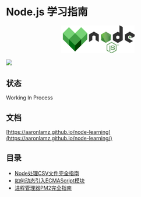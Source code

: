 # Node.js 学习指南

<div align="center">
  <img src="./node.png" width="40%">
</div>
<p>
  <img src="https://github.com/Aaronlamz/node-weekly/actions/workflows/deploy.yml/badge.svg">
</p>

## 状态
Working In Process

## 文档
[https://aaronlamz.github.io/node-learning](https://aaronlamz.github.io/node-learning/)

## 目录

- [Node处理CSV文件完全指南](./articles/001/index.md)
- [如何动态引入ECMAScript模块](./articles/002/index.md)
- [进程管理器PM2完全指南](./articles/003/index.md)
